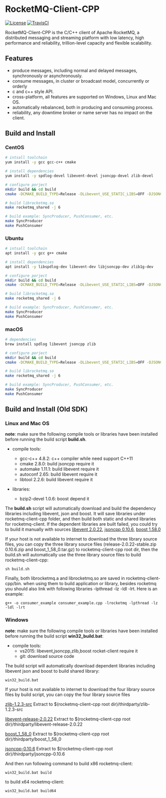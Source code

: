 # RocketMQ-Client-CPP
[![License](https://img.shields.io/badge/license-Apache%202-4EB1BA.svg)](https://www.apache.org/licenses/LICENSE-2.0.html)
[![TravisCI](https://travis-ci.org/apache/rocketmq-client-cpp.svg)](https://travis-ci.org/apache/rocketmq-client-cpp)

RocketMQ-Client-CPP is the C/C++ client of Apache RocketMQ, a distributed messaging and streaming platform with low latency, high performance and reliability, trillion-level capacity and flexible scalability.

## Features

- produce messages, including normal and delayed messages, synchronously or asynchronously. 
- consume messages, in cluster or broadcast model, concurrently or orderly
- c and c++ style API.
- cross-platform, all features are supported on Windows, Linux and Mac OS.
- automatically rebalanced, both in producing and consuming process.
- reliability, any downtime broker or name server has no impact on the client.

## Build and Install

### CentOS

```bash
# intsall toolchain
yum install -y gcc gcc-c++ cmake

# install dependencies
yum install -y spdlog-devel libevent-devel jsoncpp-devel zlib-devel

# configure porject
mkdir build && cd build
cmake -DCMAKE_BUILD_TYPE=Release -DLibevent_USE_STATIC_LIBS=OFF -DJSONCPP_USE_STATIC_LIBS=OFF -DBUILD_ROCKETMQ_STATIC=OFF -DRUN_UNIT_TEST=OFF -DCMAKE_INSTALL_PREFIX=../bin ..

# build librocketmq.so
make rocketmq_shared -j 6

# build example: SyncProducer, PushConsumer, etc.
make SyncProducer
make PushConsumer
```

### Ubuntu

```bash
# intsall toolchain
apt install -y gcc g++ cmake

# install dependencies
apt install -y libspdlog-dev libevent-dev libjsoncpp-dev zlib1g-dev

# configure porject
mkdir build && cd build
cmake -DCMAKE_BUILD_TYPE=Release -DLibevent_USE_STATIC_LIBS=OFF -DJSONCPP_USE_STATIC_LIBS=OFF -DBUILD_ROCKETMQ_STATIC=OFF -DRUN_UNIT_TEST=OFF -DCMAKE_INSTALL_PREFIX=../bin ..

# build librocketmq.so
make rocketmq_shared -j 6

# build example: SyncProducer, PushConsumer, etc.
make SyncProducer
make PushConsumer
```

### macOS

```bash
# dependencies
brew install spdlog libevent jsoncpp zlib

# configure porject
mkdir build && cd build
cmake -DCMAKE_BUILD_TYPE=Release -DLibevent_USE_STATIC_LIBS=OFF -DJSONCPP_USE_STATIC_LIBS=OFF -DBUILD_ROCKETMQ_STATIC=OFF -DRUN_UNIT_TEST=OFF -DCMAKE_INSTALL_PREFIX=../bin ..

# build librocketmq.so
make rocketmq_shared -j 6

# build example: SyncProducer, PushConsumer, etc.
make SyncProducer
make PushConsumer
```

## Build and Install (Old SDK)

### Linux and Mac OS

**note**: make sure the following compile tools or libraries have been installed before running the build script **build.sh**.

- compile tools:
	- gcc-c++ 4.8.2: c++ compiler while need support C++11
	- cmake 2.8.0: build jsoncpp require it
	- automake 1.11.1: build libevent require it
	- autoconf 2.65: build libevent require it
	- libtool 2.2.6: build libevent require it

- libraries:   
	- bzip2-devel 1.0.6: boost depend it

The **build.sh** script will automatically download and build the dependency libraries including libevent, json and boost. It will save libraries under rocketmq-client-cpp folder, and then build both static and shared libraries for rocketmq-client. If the dependent libraries are built failed, you could try to build it manually with sources [libevent 2.0.22](https://github.com/libevent/libevent/archive/release-2.0.22-stable.zip "lib event 2.0.22"), [jsoncpp 0.10.6](https://github.com/open-source-parsers/jsoncpp/archive/0.10.6.zip  "jsoncpp 0.10.6"), [boost 1.58.0](http://sourceforge.net/projects/boost/files/boost/1.58.0/boost_1_58_0.tar.gz "boost 1.58.0")

If your host is not available to internet to download the three library source files, you can copy the three library source files (release-2.0.22-stable.zip  0.10.6.zip and boost_1_58_0.tar.gz) to rocketmq-client-cpp root dir, then the build.sh will automatically use the three library source files to build rocketmq-client-cpp:

    sh build.sh

Finally, both librocketmq.a and librocketmq.so are saved in rocketmq-client-cpp/bin. when using them to build application or library, besides rocketmq you should also link with following libraries -lpthread -lz -ldl -lrt. Here is an example:

    g++ -o consumer_example consumer_example.cpp -lrocketmq -lpthread -lz -ldl -lrt

### Windows
**note**: make sure the following compile tools or libraries have been installed before running the build script **win32_build.bat**:

- compile tools:
	- vs2015: libevent,jsoncpp,zlib,boost rocket-client require it
	- git: download source code 
	
The build script will automatically download dependent libraries including libevent json and boost to build shared library:

    win32_build.bat

	
If your host is not available to internet to download the four library source files by build script, you can copy the four library source files 

[zlib-1.2.3-src](https://codeload.github.com/jsj020122/zlib-1.2.3-src/zip/master "zlib-1.2.3-src") Extract to $(rocketmq-client-cpp root dir)/thirdparty/zlib-1.2.3-src 

[libevent-release-2.0.22](https://codeload.github.com/jsj020122/libevent-release-2.0.22/zip/master "libevent-release-2.0.22") Extract to $(rocketmq-client-cpp root dir)/thirdparty/libevent-release-2.0.22

[boost_1_58_0](https://codeload.github.com/jsj020122/boost_1_58_0/zip/master "boost_1_58_0") Extract to  $(rocketmq-client-cpp root dir)/thirdparty/boost_1_58_0

[jsoncpp-0.10.6](https://codeload.github.com/jsj020122/jsoncpp-0.10.6/zip/master "jsoncpp-0.10.6") Extract to  $(rocketmq-client-cpp root dir)/thirdparty/jsoncpp-0.10.6 

And then run following command to build x86 rocketmq-client:

    win32_build.bat build

to build x64 rocketmq-client:

    win32_build.bat build64


